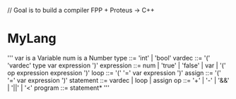 // Goal is to build a compiler FPP + Proteus -> C++

# MyLang #
'''
var is a Variable
num is a Number
type ::= 'int' | 'bool'
vardec ::= '(' 'vardec' type var expression ')'
expression ::= num | 'true' | 'false' | var | '(' op expression expression ')'
loop ::= '(' '='  var expression ')'
assign ::= '(' '=' var expression ')'
statement ::= vardec | loop | assign
op ::= '+' | '-' | '&&' | '||' | '<'
program ::= statement*
'''

